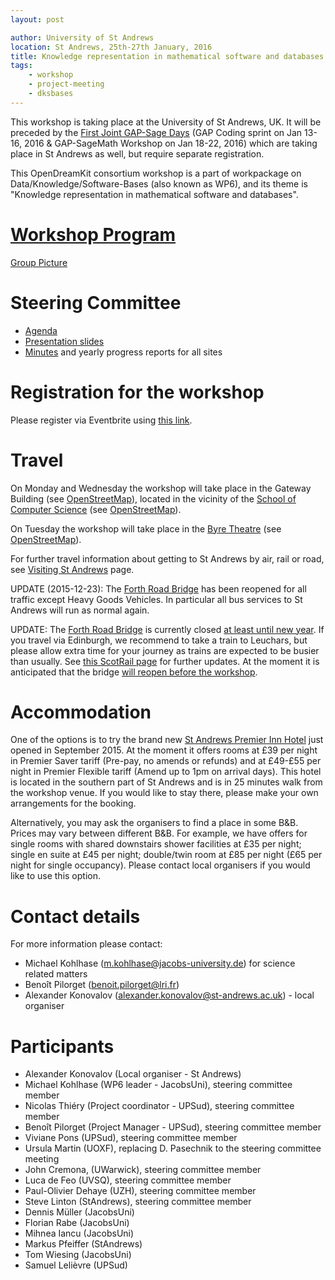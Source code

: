 ```yaml
---
layout: post

author: University of St Andrews
location: St Andrews, 25th-27th January, 2016
title: Knowledge representation in mathematical software and databases & Steering Committee
tags:
    - workshop
    - project-meeting
    - dksbases
---
```


This workshop is taking place at the University of St Andrews, UK. It will be preceded by the [First Joint GAP-Sage Days](http://gapdays.de/gap-sage-days2016/) (GAP Coding sprint on Jan 13-16, 2016 & GAP-SageMath Workshop on Jan 18-22, 2016) which are taking place in St Andrews as well, but require separate registration.

This OpenDreamKit consortium workshop is a part of workpackage on Data/Knowledge/Software-Bases (also known as WP6), and its theme is "Knowledge representation in mathematical software and databases".

# [Workshop Program](/meetings/2016-01-25-DKS/program)

[Group Picture](/meetings/2016-01-25-DKS/group_picture.jpg)

# Steering Committee

- [Agenda](/meetings/2016-01-25-DKS/SteeringCommittee/agenda)
- [Presentation slides](/meetings/2016-01-25-DKS/SteeringCommittee/SC-StAndrews_presentation_final.pdf)
- [Minutes](/meetings/2016-01-25-DKS/SteeringCommittee/minutes) and yearly progress reports for all sites

# Registration for the workshop

Please register via Eventbrite using [this link](https://www.eventbrite.com/e/opendreamkit-wp6-workshop-registration-19907319328).

# Travel

On Monday and Wednesday the workshop will take place in the Gateway Building (see [OpenStreetMap](http://www.openstreetmap.org/way/27225074#map=19/56.34119/-2.80943)), located
in the vicinity of the [School of Computer Science](http://www.cs.st-andrews.ac.uk/) (see [OpenStreetMap](http://www.openstreetmap.org/way/155223867#map=19/56.34030/-2.80871)).

On Tuesday the workshop will take place in the [Byre Theatre](http://byretheatre.com/)
(see [OpenStreetMap](http://www.openstreetmap.org/way/315991170#map=19/56.33891/-2.79156)).

For further travel information about getting to St Andrews by air, rail or road, see [Visiting St Andrews](http://www.st-andrews.ac.uk/about/visiting/) page.

UPDATE (2015-12-23): The [Forth Road Bridge](https://www.forthroadbridge.org) has been
reopened for all traffic except Heavy Goods Vehicles. In particular all bus services
to St Andrews will run as normal again.

UPDATE: The [Forth Road Bridge](https://www.forthroadbridge.org/) is currently closed
[at least until new year](http://www.bbc.co.uk/news/uk-scotland-35001277).
If you travel via Edinburgh, we recommend to take a train to Leuchars, but please
allow extra time for your journey as trains are expected to be busier than usually.
See [this ScotRail page](http://www.scotrail.co.uk/frb) for further updates.
At the moment it is anticipated that the bridge
[will reopen before the workshop](http://www.bbc.co.uk/news/uk-scotland-scotland-politics-35096668).

# Accommodation

One of the options is to try the brand new
[St Andrews Premier Inn Hotel](http://www.premierinn.com/en/hotel/STALAR/st-andrews)
just opened in September 2015. At the moment it offers rooms at £39 per night in
Premier Saver tariff (Pre-pay, no amends or refunds) and at £49-£55 per night in
Premier Flexible tariff (Amend up to 1pm on arrival days). This hotel is located
in the southern part of St Andrews and is in 25 minutes walk from the workshop venue.
If you would like to stay there, please make your own arrangements for the booking.

Alternatively, you may ask the organisers to find a place in some B&B. Prices may
vary between different B&B. For example, we have offers for single rooms with
shared downstairs shower facilities at £35 per night; single en suite at £45 per
night; double/twin room at £85 per night (£65 per night for single occupancy).
Please contact local organisers if you would like to use this option.

# Contact details

For more information please contact:

* Michael Kohlhase (m.kohlhase@jacobs-university.de) for science related matters
* Benoît Pilorget (benoit.pilorget@lri.fr)
* Alexander Konovalov (alexander.konovalov@st-andrews.ac.uk) - local organiser

# Participants

* Alexander Konovalov (Local organiser - St Andrews)
* Michael Kohlhase (WP6 leader - JacobsUni), steering committee member
* Nicolas Thiéry (Project coordinator - UPSud), steering committee member
* Benoît Pilorget (Project Manager - UPSud), steering committee member
* Viviane Pons (UPSud), steering committee member
* Ursula Martin (UOXF), replacing D. Pasechnik to the steering committee meeting
* John Cremona, (UWarwick), steering committee member
* Luca de Feo (UVSQ), steering committee member
* Paul-Olivier Dehaye (UZH), steering committee member
* Steve Linton (StAndrews), steering committee member
* Dennis Müller (JacobsUni)
* Florian Rabe (JacobsUni)
* Mihnea Iancu (JacobsUni)
* Markus Pfeiffer (StAndrews)
* Tom Wiesing (JacobsUni)
* Samuel Lelièvre (UPSud)


